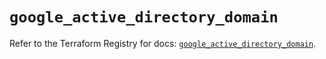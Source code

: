 # `google_active_directory_domain`

Refer to the Terraform Registry for docs: [`google_active_directory_domain`](https://registry.terraform.io/providers/hashicorp/google-beta/5.21.0/docs/resources/google_active_directory_domain).
